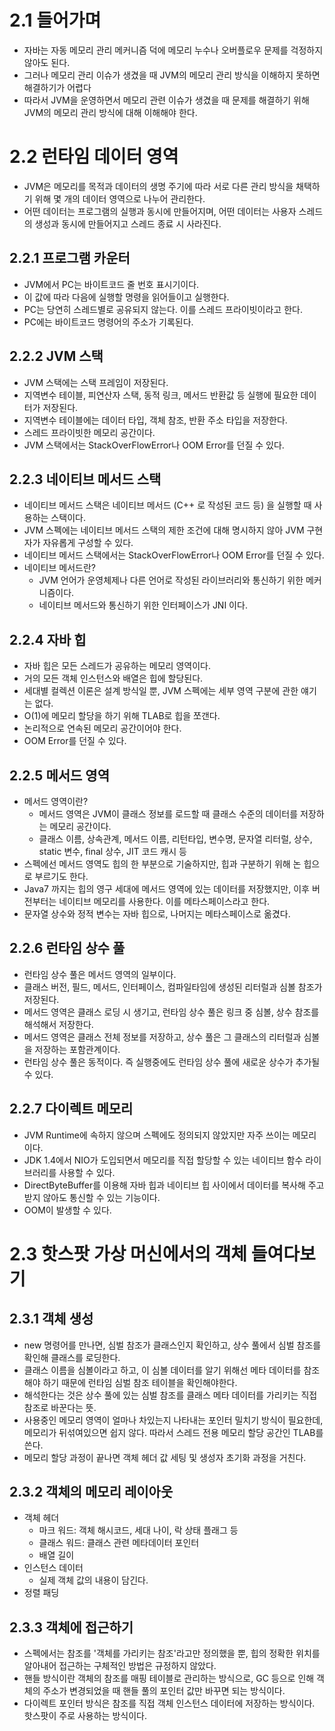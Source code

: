 # 2.1 들어가며
- 자바는 자동 메모리 관리 메커니즘 덕에 메모리 누수나 오버플로우 문제를 걱정하지 않아도 된다.
- 그러나 메모리 관리 이슈가 생겼을 때 JVM의 메모리 관리 방식을 이해하지 못하면 해결하기가 어렵다
- 따라서 JVM을 운영하면서 메모리 관련 이슈가 생겼을 때 문제를 해결하기 위해 JVM의 메모리 관리 방식에 대해 이해해야 한다.

# 2.2 런타임 데이터 영역
- JVM은 메모리를 목적과 데이터의 생명 주기에 따라 서로 다른 관리 방식을 채택하기 위해 몇 개의 데이터 영역으로 나누어 관리한다.
- 어떤 데이터는 프로그램의 실행과 동시에 만들어지며, 어떤 데이터는 사용자 스레드의 생성과 동시에 만들어지고 스레드 종료 시 사라진다.

## 2.2.1 프로그램 카운터
- JVM에서 PC는 바이트코드 줄 번호 표시기이다.
- 이 값에 따라 다음에 실행할 명령을 읽어들이고 실행한다.
- PC는 당연히 스레드별로 공유되지 않는다. 이를 스레드 프라이빗이라고 한다.
- PC에는 바이트코드 명령어의 주소가 기록된다.

## 2.2.2 JVM 스택
- JVM 스택에는 스택 프레임이 저장된다.
- 지역변수 테이블, 피연산자 스택, 동적 링크, 메서드 반환값 등 실행에 필요한 데이터가 저장된다.
- 지역변수 테이블에는 데이터 타입, 객체 참조, 반환 주소 타입을 저장한다.
- 스레드 프라이빗한 메모리 공간이다.
- JVM 스택에서는 StackOverFlowError나 OOM Error를 던질 수 있다.

## 2.2.3 네이티브 메서드 스택
- 네이티브 메서드 스택은 네이티브 메서드 (C++ 로 작성된 코드 등) 을 실행할 때 사용하는 스택이다.
- JVM 스펙에는 네이티브 메서드 스택의 제한 조건에 대해 명시하지 않아 JVM 구현자가 자유롭게 구성할 수 있다.
- 네이티브 메서드 스택에서는 StackOverFlowError나 OOM Error를 던질 수 있다.
- 네이티브 메서드란?
    - JVM 언어가 운영체제나 다른 언어로 작성된 라이브러리와 통신하기 위한 메커니즘이다.
    - 네이티브 메서드와 통신하기 위한 인터페이스가 JNI 이다.

## 2.2.4 자바 힙
- 자바 힙은 모든 스레드가 공유하는 메모리 영역이다.
- 거의 모든 객체 인스턴스와 배열은 힙에 할당된다.
- 세대별 컬렉션 이론은 설계 방식일 뿐, JVM 스펙에는 세부 영역 구분에 관한 얘기는 없다.
- O(1)에 메모리 할당을 하기 위해 TLAB로 힙을 쪼갠다.
- 논리적으로 연속된 메모리 공간이어야 한다.
- OOM Error를 던질 수 있다.

## 2.2.5 메서드 영역
- 메서드 영역이란?
    - 메서드 영역은 JVM이 클래스 정보를 로드할 때 클래스 수준의 데이터를 저장하는 메모리 공간이다.
    - 클래스 이름, 상속관계, 메서드 이름, 리턴타입, 변수명, 문자열 리터럴, 상수, static 변수, final 상수, JIT 코드 캐시 등
- 스펙에선 메서드 영역도 힙의 한 부분으로 기술하지만, 힙과 구분하기 위해 논 힙으로 부르기도 한다.
- Java7 까지는 힙의 영구 세대에 메서드 영역에 있는 데이터를 저장했지만, 이후 버전부터는 네이티브 메모리를 사용한다. 이를 메타스페이스라고 한다.
- 문자열 상수와 정적 변수는 자바 힙으로, 나머지는 메타스페이스로 옮겼다.

## 2.2.6 런타임 상수 풀
- 런타임 상수 풀은 메서드 영역의 일부이다.
- 클래스 버전, 필드, 메서드, 인터페이스, 컴파일타임에 생성된 리터럴과 심볼 참조가 저장된다.
- 메서드 영역은 클래스 로딩 시 생기고, 런타임 상수 풀은 링크 중 심볼, 상수 참조를 해석해서 저장한다.
- 메서드 영역은 클래스 전체 정보를 저장하고, 상수 풀은 그 클래스의 리터럴과 심볼을 저장하는 포함관계이다.
- 런타임 상수 풀은 동적이다. 즉 실행중에도 런타임 상수 풀에 새로운 상수가 추가될 수 있다.

## 2.2.7 다이렉트 메모리
- JVM Runtime에 속하지 않으며 스펙에도 정의되지 않았지만 자주 쓰이는 메모리이다.
- JDK 1.4에서 NIO가 도입되면서 메모리를 직접 할당할 수 있는 네이티브 함수 라이브러리를 사용할 수 있다.
- DirectByteBuffer를 이용해 자바 힙과 네이티브 힙 사이에서 데이터를 복사해 주고받지 않아도 통신할 수 있는 기능이다.
- OOM이 발생할 수 있다.

# 2.3 핫스팟 가상 머신에서의 객체 들여다보기

## 2.3.1 객체 생성
- new 명령어를 만나면, 심벌 참조가 클래스인지 확인하고, 상수 풀에서 심벌 참조를 확인해 클래스를 로딩한다.
- 클래스 이름을 심볼이라고 하고, 이 심볼 데이터를 알기 위해선 메타 데이터를 참조해야 하기 때문에 런타임 심벌 참조 테이블을 확인해야한다.
- 해석한다는 것은 상수 풀에 있는 심벌 참조를 클래스 메타 데이터를 가리키는 직접 참조로 바꾼다는 뜻.
- 사용중인 메모리 영역이 얼마나 차있는지 나타내는 포인터 밀치기 방식이 필요한데, 메모리가 뒤섞여있으면 쉽지 않다. 따라서 스레드 전용 메모리 할당 공간인 TLAB를 쓴다.
- 메모리 할당 과정이 끝나면 객체 헤더 값 세팅 및 생성자 초기화 과정을 거친다.

## 2.3.2 객체의 메모리 레이아웃
- 객체 헤더
    - 마크 워드: 객체 해시코드, 세대 나이, 락 상태 플래그 등
    - 클래스 워드: 클래스 관련 메타데이터 포인터
    - 배열 길이
- 인스턴스 데이터
    - 실제 객체 값의 내용이 담긴다.
- 정렬 패딩

## 2.3.3 객체에 접근하기
- 스펙에서는 참조를 '객체를 가리키는 참조'라고만 정의했을 뿐, 힙의 정확한 위치를 알아내어 접근하는 구체적인 방법은 규정하지 않았다.
- 핸들 방식이란 객체의 참조를 매핑 테이블로 관리하는 방식으로, GC 등으로 인해 객체의 주소가 변경되었을 때 핸들 풀의 포인터 값만 바꾸면 되는 방식이다.
- 다이렉트 포인터 방식은 참조를 직접 객체 인스턴스 데이터에 저장하는 방식이다. 핫스팟이 주로 사용하는 방식이다.

